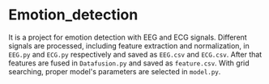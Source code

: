 # Emotion_detection
It is a project for emotion detection with EEG and ECG signals.
Different signals are processed, including feature extraction and normalization, in `EEG.py` and `ECG.py` respectively and saved as `EEG.csv` and `ECG.csv`.
After that features are fused in `Datafusion.py` and saved as `feature.csv`.
With grid searching, proper model's parameters are selected in `model.py`.
